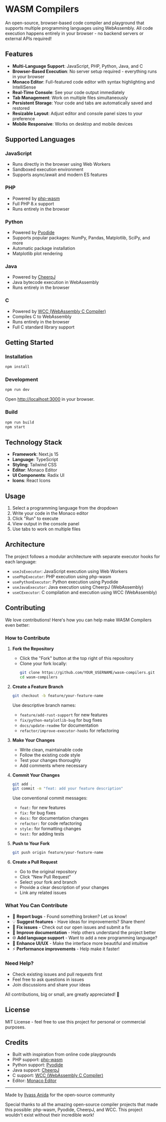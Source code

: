# WASM Compilers

An open-source, browser-based code compiler and playground that supports multiple programming languages using WebAssembly. All code execution happens entirely in your browser - no backend servers or external APIs required!

## Features

- **Multi-Language Support**: JavaScript, PHP, Python, Java, and C
- **Browser-Based Execution**: No server setup required - everything runs in your browser
- **Monaco Editor**: Full-featured code editor with syntax highlighting and IntelliSense
- **Real-Time Console**: See your code output immediately
- **Tab Management**: Work on multiple files simultaneously
- **Persistent Storage**: Your code and tabs are automatically saved and restored
- **Resizable Layout**: Adjust editor and console panel sizes to your preference
- **Mobile Responsive**: Works on desktop and mobile devices

## Supported Languages

### JavaScript
- Runs directly in the browser using Web Workers
- Sandboxed execution environment
- Supports async/await and modern ES features

### PHP
- Powered by [php-wasm](https://github.com/seanmorris/php-wasm)
- Full PHP 8.x support
- Runs entirely in the browser

### Python
- Powered by [Pyodide](https://pyodide.org/)
- Supports popular packages: NumPy, Pandas, Matplotlib, SciPy, and more
- Automatic package installation
- Matplotlib plot rendering

### Java
- Powered by [CheerpJ](https://leaningtech.com/cheerpj/)
- Java bytecode execution in WebAssembly
- Runs entirely in the browser

### C
- Powered by [WCC (WebAssembly C Compiler)](https://github.com/tyfkda/xcc)
- Compiles C to WebAssembly
- Runs entirely in the browser
- Full C standard library support

## Getting Started

### Installation

```bash
npm install
```

### Development

```bash
npm run dev
```

Open [http://localhost:3000](http://localhost:3000) in your browser.

### Build

```bash
npm run build
npm start
```

## Technology Stack

- **Framework**: Next.js 15
- **Language**: TypeScript
- **Styling**: Tailwind CSS
- **Editor**: Monaco Editor
- **UI Components**: Radix UI
- **Icons**: React Icons

## Usage

1. Select a programming language from the dropdown
2. Write your code in the Monaco editor
3. Click "Run" to execute
4. View output in the console panel
5. Use tabs to work on multiple files

## Architecture

The project follows a modular architecture with separate executor hooks for each language:

- `useJsExecutor`: JavaScript execution using Web Workers
- `usePhpExecutor`: PHP execution using php-wasm
- `usePythonExecutor`: Python execution using Pyodide
- `useJavaExecutor`: Java execution using CheerpJ (WebAssembly)
- `useCExecutor`: C compilation and execution using WCC (WebAssembly)

## Contributing

We love contributions! Here's how you can help make WASM Compilers even better:

### How to Contribute

1. **Fork the Repository**
   - Click the "Fork" button at the top right of this repository
   - Clone your fork locally:
     ```bash
     git clone https://github.com/YOUR_USERNAME/wasm-compilers.git
     cd wasm-compilers
     ```

2. **Create a Feature Branch**
   ```bash
   git checkout -b feature/your-feature-name
   ```

   Use descriptive branch names:
   - `feature/add-rust-support` for new features
   - `fix/python-matplotlib-bug` for bug fixes
   - `docs/update-readme` for documentation
   - `refactor/improve-executor-hooks` for refactoring

3. **Make Your Changes**
   - Write clean, maintainable code
   - Follow the existing code style
   - Test your changes thoroughly
   - Add comments where necessary

4. **Commit Your Changes**
   ```bash
   git add .
   git commit -m "feat: add your feature description"
   ```

   Use conventional commit messages:
   - `feat:` for new features
   - `fix:` for bug fixes
   - `docs:` for documentation changes
   - `refactor:` for code refactoring
   - `style:` for formatting changes
   - `test:` for adding tests

5. **Push to Your Fork**
   ```bash
   git push origin feature/your-feature-name
   ```

6. **Create a Pull Request**
   - Go to the original repository
   - Click "New Pull Request"
   - Select your fork and branch
   - Provide a clear description of your changes
   - Link any related issues

### What You Can Contribute

- 🐛 **Report bugs** - Found something broken? Let us know!
- 💡 **Suggest features** - Have ideas for improvements? Share them!
- 🔧 **Fix issues** - Check out our open issues and submit a fix
- 📝 **Improve documentation** - Help others understand the project better
- 🌐 **Add language support** - Want to add a new programming language?
- 🎨 **Enhance UI/UX** - Make the interface more beautiful and intuitive
- ⚡ **Performance improvements** - Help make it faster!

### Need Help?

- Check existing issues and pull requests first
- Feel free to ask questions in issues
- Join discussions and share your ideas

All contributions, big or small, are greatly appreciated! 🙏

## License

MIT License - feel free to use this project for personal or commercial purposes.

## Credits

- Built with inspiration from online code playgrounds
- PHP support: [php-wasm](https://github.com/seanmorris/php-wasm)
- Python support: [Pyodide](https://pyodide.org/)
- Java support: [CheerpJ](https://leaningtech.com/cheerpj/)
- C support: [WCC (WebAssembly C Compiler)](https://github.com/tyfkda/xcc)
- Editor: [Monaco Editor](https://microsoft.github.io/monaco-editor/)

---

Made by [Ilyass Anida](https://github.com/Shahrukhkhan-rabby) for the open-source community

Special thanks to all the amazing open-source compiler projects that made this possible: php-wasm, Pyodide, CheerpJ, and WCC. This project wouldn't exist without their incredible work!
